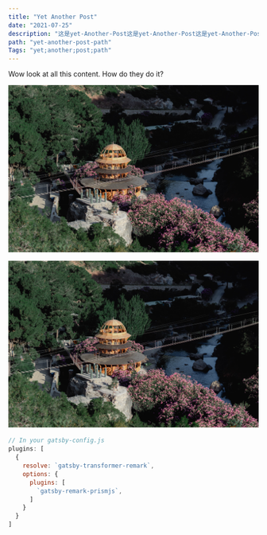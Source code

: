 ```yaml
---
title: "Yet Another Post"
date: "2021-07-25"
description: "这是yet-Another-Post这是yet-Another-Post这是yet-Another-Post这是yet-Another-Post这是yet-Another-Post这是yet-Another-Post这是yet-Another-Post这是yet-Another-Post这是yet-Another-Post这是yet-Another-Post这是yet-Another-Post"
path: "yet-another-post-path"
Tags: "yet;another;post;path"
---
```


Wow look at all this content. How do they do it?

![GATSBY_EMPTY_ALT](./image3.jpg)

![GATSBY_EMPTY_ALT](./image3.jpg)

```javascript
// In your gatsby-config.js
plugins: [
  {
    resolve: `gatsby-transformer-remark`,
    options: {
      plugins: [
        `gatsby-remark-prismjs`,
      ]
    }
  }
]
```